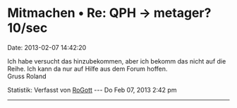 Mitmachen • Re: QPH -\> metager? 10/sec
=======================================

Date: 2013-02-07 14:42:20

Ich habe versucht das hinzubekommen, aber ich bekomm das nicht auf die
Reihe. Ich kann da nur auf Hilfe aus dem Forum hoffen.\
Gruss Roland

Statistik: Verfasst von
[RoGott](http://forum.yacy-websuche.de/memberlist.php?mode=viewprofile&u=8821)
--- Do Feb 07, 2013 2:42 pm

------------------------------------------------------------------------
